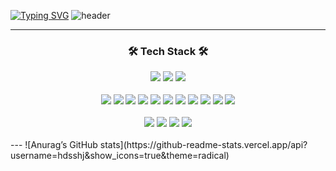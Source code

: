 
[![Typing SVG](https://readme-typing-svg.herokuapp.com?font=Helvetica&color=%23067AD4&size=25&center=true&lines=Front+-+End+Developer+WooSeok)](https://git.io/typing-svg)
![header](https://capsule-render.vercel.app/api?type=slice&color=auto&height=150&section=header&text=WooSeok&fontSize=70&animation=twinkling)

---
<div align=center>
<h3>🛠 Tech Stack 🛠</h>
 <p></p>
<p>
<img src= “https://img.shields.io/static/v1?style=for-the-badge&message=Spring+Boot&color=6DB33F&logo=Spring+Boot&logoColor=FFFFFF&label=” width=“90" height=“30”/>
 <img src= “https://img.shields.io/badge/java-%23ED8B00.svg?style=for-the-badge&logo=java&logoColor=white” width=“70” height=“30"/>
<img src= “https://img.shields.io/badge/spring-%236DB33F.svg?style=for-the-badge&logo=spring&logoColor=white” width=“70" height=“30”/>
</p>
<p>
<img src= “https://img.shields.io/badge/mysql-%2300f.svg?style=for-the-badge&logo=mysql&logoColor=white” width=“70” height=“30"/>
<img src= “https://img.shields.io/badge/AWS-%23FF9900.svg?style=for-the-badge&logo=amazon-aws&logoColor=white” width=“70" height=“30”/>
<img src= “https://img.shields.io/badge/Google%20Chrome-4285F4?style=for-the-badge&logo=GoogleChrome&logoColor=white” width=“90” height=“30"/>
<img src= “https://img.shields.io/badge/Notion-%23000000.svg?style=for-the-badge&logo=notion&logoColor=white” width=“70" height=“30”/>
<img src= “https://img.shields.io/badge/Gradle-02303A.svg?style=for-the-badge&logo=Gradle&logoColor=white” width=“70” height=“30"/>
<img src= “https://img.shields.io/badge/Ubuntu-E95420?style=for-the-badge&logo=ubuntu&logoColor=white” width=“70" height=“30”/>
<img src= “https://img.shields.io/badge/Slack-4A154B?style=for-the-badge&logo=slack&logoColor=white” width=“70” height=“30"/>
<img src= “https://img.shields.io/badge/Gmail-D14836?style=for-the-badge&logo=gmail&logoColor=white” width=“70" height=“30”/>
<img src= “https://img.shields.io/badge/Facebook-%231877F2.svg?style=for-the-badge&logo=Facebook&logoColor=white” width=“70” height=“30"/>
<img src= “https://img.shields.io/badge/github-%23121011.svg?style=for-the-badge&logo=github&logoColor=white” width=“70" height=“30”/>
<img src= “https://img.shields.io/badge/git-%23F05033.svg?style=for-the-badge&logo=git&logoColor=white” width=“70” height=“30"/>
<p>
<img src= “https://img.shields.io/badge/IntelliJIDEA-000000.svg?style=for-the-badge&logo=intellij-idea&logoColor=white” width=“90" height=“30”/>
<img src= “https://img.shields.io/badge/Visual%20Studio%20Code-0078d7.svg?style=for-the-badge&logo=visual-studio-code&logoColor=white” width=“90” height=“30"/>
<img src= “https://img.shields.io/badge/mac%20os-000000?style=for-the-badge&logo=macos&logoColor=F0F0F0” width=“70" height=“30”/>
<img src= “https://img.shields.io/badge/Windows-0078D6?style=for-the-badge&logo=windows&logoColor=white” width=“70” height=“30"/>
</p>
</div>
---
![Anurag’s GitHub stats](https://github-readme-stats.vercel.app/api?username=hdsshj&show_icons=true&theme=radical)

